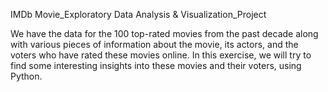 IMDb Movie_Exploratory Data Analysis & Visualization_Project

We have the data for the 100 top-rated movies from the past decade along with various pieces of information about the movie, its actors, and the voters who have rated these movies online. In this exercise, we will try to find some interesting insights into these movies and their voters, using Python.
